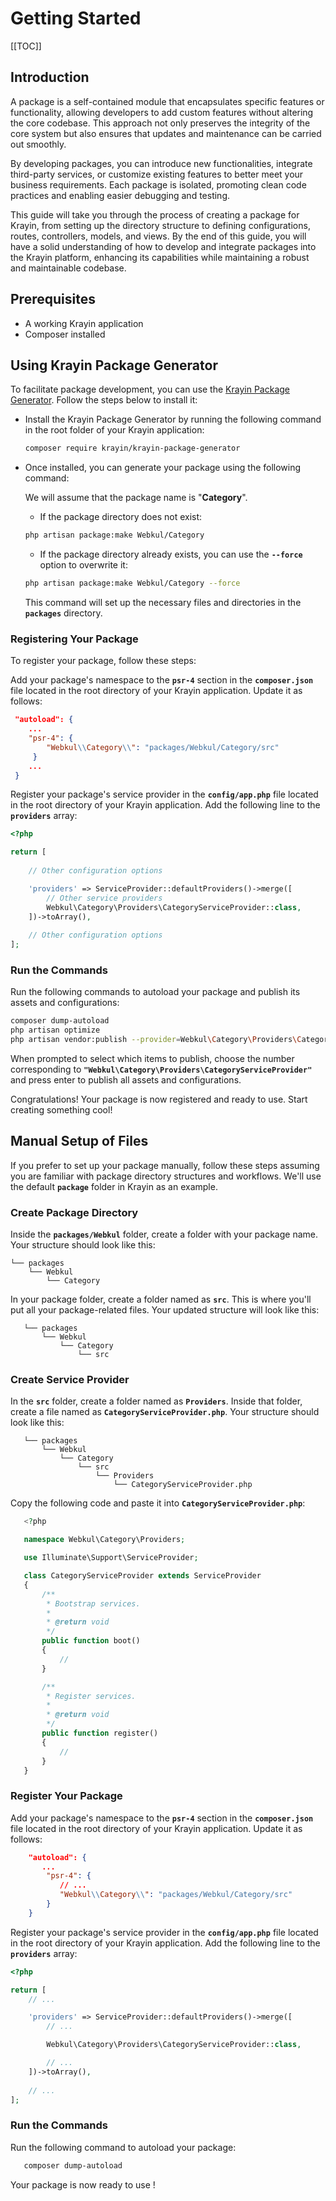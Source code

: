 # Getting Started

[[TOC]]

## Introduction

A package is a self-contained module that encapsulates specific features or functionality, allowing developers to add custom features without altering the core codebase. This approach not only preserves the integrity of the core system but also ensures that updates and maintenance can be carried out smoothly.

By developing packages, you can introduce new functionalities, integrate third-party services, or customize existing features to better meet your business requirements. Each package is isolated, promoting clean code practices and enabling easier debugging and testing.

This guide will take you through the process of creating a package for Krayin, from setting up the directory structure to defining configurations, routes, controllers, models, and views. By the end of this guide, you will have a solid understanding of how to develop and integrate packages into the Krayin platform, enhancing its capabilities while maintaining a robust and maintainable codebase.

## Prerequisites

- A working Krayin application
- Composer installed

## Using Krayin Package Generator

To facilitate package development, you can use the [Krayin Package Generator](https://github.com/krayin/krayin-package-generator). Follow the steps below to install it:

- Install the Krayin Package Generator by running the following command in the root folder of your Krayin application:

   ```bash
   composer require krayin/krayin-package-generator
   ```

- Once installed, you can generate your package using the following command:

    We will assume that the package name is "**Category**".

   - If the package directory does not exist:

    ```bash
    php artisan package:make Webkul/Category
    ```

   - If the package directory already exists, you can use the **`--force`** option to overwrite it:

    ```bash
    php artisan package:make Webkul/Category --force
    ```

   This command will set up the necessary files and directories in the **`packages`** directory.

### Registering Your Package

To register your package, follow these steps:

Add your package's namespace to the **`psr-4`** section in the **`composer.json`** file located in the root directory of your Krayin application. Update it as follows:

   ```json
    "autoload": {
       ...
       "psr-4": {
           "Webkul\\Category\\": "packages/Webkul/Category/src"
        }
       ...
    }
   ```

Register your package's service provider in the **`config/app.php`** file located in the root directory of your Krayin application. Add the following line to the **`providers`** array:

```php
<?php

return [
    
    // Other configuration options

    'providers' => ServiceProvider::defaultProviders()->merge([
        // Other service providers
        Webkul\Category\Providers\CategoryServiceProvider::class,
    ])->toArray(),
    
    // Other configuration options
];
```

### Run the Commands

Run the following commands to autoload your package and publish its assets and configurations:

```bash
composer dump-autoload
php artisan optimize
php artisan vendor:publish --provider=Webkul\Category\Providers\CategoryServiceProvider
```

When prompted to select which items to publish, choose the number corresponding to **`"Webkul\Category\Providers\CategoryServiceProvider"`** and press enter to publish all assets and configurations.

Congratulations! Your package is now registered and ready to use. Start creating something cool!

## Manual Setup of Files

If you prefer to set up your package manually, follow these steps assuming you are familiar with package directory structures and workflows. We'll use the default **`package`** folder in Krayin as an example.

### Create Package Directory

Inside the **`packages/Webkul`** folder, create a folder with your package name. Your structure should look like this:

```
└── packages
    └── Webkul
        └── Category
```

In your package folder, create a folder named as **`src`**. This is where you'll put all your package-related files. Your updated structure will look like this:

```
   └── packages
       └── Webkul
           └── Category
               └── src
```

### Create Service Provider

In the **`src`** folder, create a folder named as **`Providers`**. Inside that folder, create a file named as **`CategoryServiceProvider.php`**. Your structure should look like this:

```
   └── packages
       └── Webkul
           └── Category
               └── src
                   └── Providers
                       └── CategoryServiceProvider.php
```

Copy the following code and paste it into **`CategoryServiceProvider.php`**:

```php
   <?php

   namespace Webkul\Category\Providers;

   use Illuminate\Support\ServiceProvider;

   class CategoryServiceProvider extends ServiceProvider
   {
       /**
        * Bootstrap services.
        *
        * @return void
        */
       public function boot()
       {
           //
       }

       /**
        * Register services.
        *
        * @return void
        */
       public function register()
       {
           //
       }
   }
```

### Register Your Package

Add your package's namespace to the **`psr-4`** section in the **`composer.json`** file located in the root directory of your Krayin application. Update it as follows:

```json
    "autoload": {
       ...
        "psr-4": {
           // ...
           "Webkul\\Category\\": "packages/Webkul/Category/src"
        }
    }
```

Register your package's service provider in the **`config/app.php`** file located in the root directory of your Krayin application. Add the following line to the **`providers`** array:

```php
<?php

return [
    // ...

    'providers' => ServiceProvider::defaultProviders()->merge([
        // ...

        Webkul\Category\Providers\CategoryServiceProvider::class,

        // ...
    ])->toArray(),
    
    // ...
];
```

### Run the Commands

Run the following command to autoload your package:

```bash
   composer dump-autoload
```

Your package is now ready to use !
